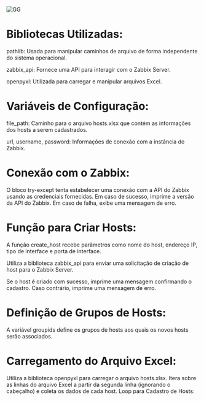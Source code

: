 ![GG](https://github.com/Dec1o/Zabbix_HostAuto/assets/104839239/e450fa4c-59f5-4532-b6dd-6d00b19e1a13)

# Bibliotecas Utilizadas:

pathlib: Usada para manipular caminhos de arquivo de forma independente do sistema operacional.

zabbix_api: Fornece uma API para interagir com o Zabbix Server.

openpyxl: Utilizada para carregar e manipular arquivos Excel.


# Variáveis de Configuração:

file_path: Caminho para o arquivo hosts.xlsx que contém as informações dos hosts a serem cadastrados.

url, username, password: Informações de conexão com a instância do Zabbix.

   
# Conexão com o Zabbix:

O bloco try-except tenta estabelecer uma conexão com a API do Zabbix usando as credenciais fornecidas. Em caso de sucesso, imprime a versão da API do Zabbix. Em caso de falha, exibe uma mensagem de erro.


# Função para Criar Hosts:

A função create_host recebe parâmetros como nome do host, endereço IP, tipo de interface e porta de interface.

Utiliza a biblioteca zabbix_api para enviar uma solicitação de criação de host para o Zabbix Server.

Se o host é criado com sucesso, imprime uma mensagem confirmando o cadastro. Caso contrário, imprime uma mensagem de erro.


# Definição de Grupos de Hosts:

A variável groupids define os grupos de hosts aos quais os novos hosts serão associados.


# Carregamento do Arquivo Excel:

Utiliza a biblioteca openpyxl para carregar o arquivo hosts.xlsx.
Itera sobre as linhas do arquivo Excel a partir da segunda linha (ignorando o cabeçalho) e coleta os dados de cada host.
Loop para Cadastro de Hosts:

